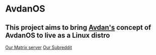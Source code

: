 # AvdanOS
This project aims to bring [Avdan's](https://github.com/TimestaticYT/AvdanOS.git) concept of AvdanOS to live as a Linux distro
-
[Our Matrix server](https://matrix.to/#/#avdanos:one.ems.host)
[Our Subreddit](https://reddit.com/r/AvdanOS/)
